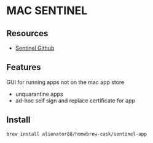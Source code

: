 # MAC SENTINEL

## Resources
- [Sentinel Github](https://github.com/alienator88/Sentinel)

## Features
GUI for running apps not on the mac app store

- unquarantine apps
- ad-hoc self sign and replace certificate for app

## Install

`brew install alienator88/homebrew-cask/sentinel-app`